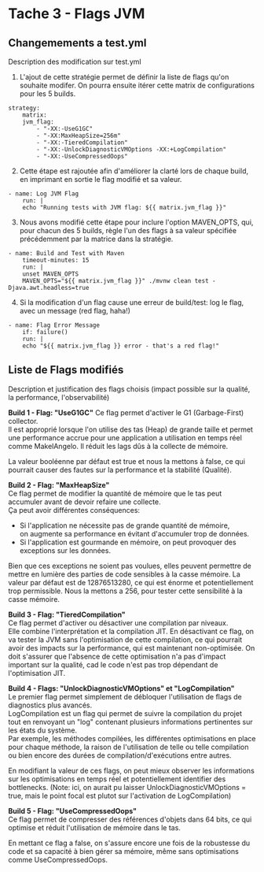 # Tache 3 - Flags JVM

## Changemements a test.yml
Description des modification sur test.yml  

1. L'ajout de cette stratégie permet de définir la liste de flags qu'on souhaite modifer. On pourra ensuite itérer cette matrix de configurations pour les 5 builds. 
```
strategy:
    matrix:
    jvm_flag:
        - "-XX:-UseG1GC"
        - "-XX:MaxHeapSize=256m"
        - "-XX:-TieredCompilation"
        - "-XX:-UnlockDiagnosticVMOptions -XX:+LogCompilation"
        - "-XX:-UseCompressedOops"
```

2. Cette étape est rajoutée afin d'améliorer la clarté lors de chaque build, en imprimant en sortie le flag modifié et sa valeur.
```
- name: Log JVM Flag
    run: |
    echo "Running tests with JVM flag: ${{ matrix.jvm_flag }}"
```

3. Nous avons modifié cette étape pour inclure l'option MAVEN_OPTS, qui, pour chacun des 5 builds, règle l'un des flags à sa valeur spécifiée précédemment par la matrice dans la stratégie.
```
- name: Build and Test with Maven
    timeout-minutes: 15
    run: |
    unset MAVEN_OPTS
    MAVEN_OPTS="${{ matrix.jvm_flag }}" ./mvnw clean test -Djava.awt.headless=true
```

4. Si la modification d'un flag cause une erreur de build/test: log le flag, avec un message (red flag, haha!)
```
- name: Flag Error Message
    if: failure()
    run: |
    echo "${{ matrix.jvm_flag }} error - that's a red flag!"
```

## Liste de Flags modifiés
Description et justification des flags choisis (impact possible sur la qualité, la performance, l'observabilité)

**Build 1 - Flag: "UseG1GC"**
Ce flag permet d'activer le G1 (Garbage-First) collector.  
Il est approprié lorsque l'on utilise des tas (Heap) de grande taille et permet une performance accrue pour une application a utilisation en temps réel comme MakelAngelo.
Il réduit les lags dûs à la collecte de mémoire.

La valeur booléenne par défaut est true et nous la mettons à false, ce qui pourrait causer des fautes sur la performance et la stabilité (Qualité).

**Build 2 - Flag: "MaxHeapSize"**  
Ce flag permet de modifier la quantité de mémoire que le tas peut accumuler avant de devoir refaire une collecte.  
Ça peut avoir différentes conséquences: 
- Si l'application ne nécessite pas de grande quantité de mémoire,  
on augmente sa performance en évitant d'accumuler trop de données.
- Si l'application est gourmande en mémoire, on peut provoquer des exceptions sur les données.  
  
Bien que ces exceptions ne soient pas voulues, elles peuvent permettre de mettre en lumière des parties de code sensibles à la casse mémoire. La valeur par défaut est de 12876513280, ce qui est énorme et potentiellement trop permissible. Nous la mettons a 256, pour tester cette sensibilité à la casse mémoire.

**Build 3 - Flag: "TieredCompilation"**  
Ce flag permet d'activer ou désactiver une compilation par niveaux.  
Elle combine l'interprétation et la compilation JIT.
En désactivant ce flag, on va tester la JVM sans l'optimisation de cette compilation, ce qui pourrait avoir des impacts sur la performance, qui est maintenant non-optimisée. On doit s'assurer que l'absence de cette optimisation n'a pas d'impact important sur la qualité, cad le code n'est pas trop dépendant de l'optimisation JIT.

**Build 4 - Flags: "UnlockDiagnosticVMOptions" et "LogCompilation"**  
Le premier flag permet simplement de débloquer l'utilisation de flags de diagnostics plus avancés.  
LogCompilation est un flag qui permet de suivre la compilation du projet tout en renvoyant un "log" contenant plusieurs informations pertinentes sur les états du système.  
Par exemple, les méthodes compilées, les différentes optimisations en place pour chaque méthode, la raison de l'utilisation de telle ou telle compilation ou bien encore des durées de compilation/d'exécutions entre autres.

En modifiant la valeur de ces flags, on peut mieux observer les informations sur les optimisations en temps réel et potentiellement identifier des bottlenecks. (Note: ici, on aurait pu laisser UnlockDiagnosticVMOptions = true, mais le point focal est plutot sur l'activation de LogCompilation)

**Build 5 - Flag: "UseCompressedOops"**  
Ce flag permet de compresser des références d'objets dans 64 bits, ce qui optimise et réduit l'utilisation de mémoire dans le tas.

En mettant ce flag a false, on s'assure encore une fois de la robustesse du code et sa capacité à bien gérer sa mémoire, même sans optimisations comme UseCompressedOops.
